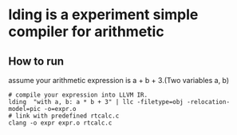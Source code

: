 # lding is a experiment simple compiler for arithmetic

## How to  run

assume your arithmetic expression is a + b + 3.(Two variables a, b)

```
# compile your expression into LLVM IR. 
lding  "with a, b: a * b + 3" | llc -filetype=obj -relocation-model=pic -o=expr.o
# link with predefined rtcalc.c
clang -o expr expr.o rtcalc.c
```
